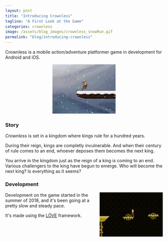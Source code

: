 ```yaml
---
layout: post
title: "Introducing Crownless"
tagline: "A First Look at the Game"
categories: crownless 
image: /assets/blog_images/crownless_snowRun.gif
permalink: "blog/introducing-crownless"
---
```

Crownless is a mobile action/adventure platformer game in development for Android and iOS.

<div style="text-align:center"><img src="/assets/blog_images/crownless_snowRun.gif" width="40%" /></div>

### Story
_Crownless_ is set in a kingdom where kings rule for a hundred years.

During their reign, kings are completly invulnerable. And when their century of rule comes to an end, whoever deposes them becomes the next king.

You arrive in the kingdom just as the reign of a king is coming to an end. Various challengers to the king have begun to emerge. Who will become the next king? Is everything as it seems?

### Development
<img src="/assets/blog_images/crownless_flippers.gif" style="float:right; padding-left:15px" width="40%" />

Development on the game started in the summer of 2018, and it's been going at a pretty slow and steady pace.

It's made using the [LÖVE](https://love2d.org/) framework.

<br/>
<br/>
<br/>
<br/>
<br/>
<br/>
